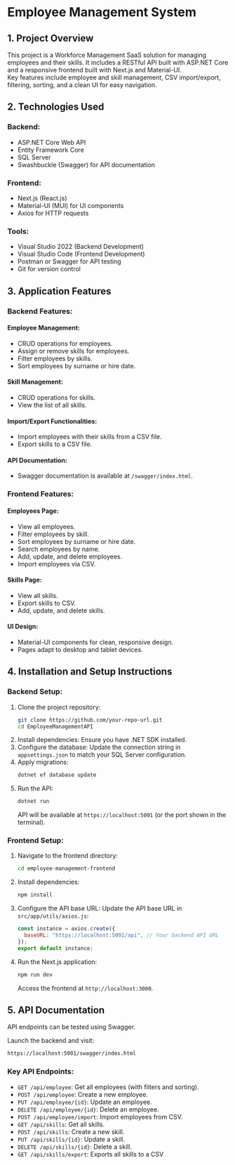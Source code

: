 # Employee Management System

## 1. Project Overview

This project is a Workforce Management SaaS solution for managing employees and their skills. It includes a RESTful API built with ASP.NET Core and a responsive frontend built with Next.js and Material-UI.  
Key features include employee and skill management, CSV import/export, filtering, sorting, and a clean UI for easy navigation.

## 2. Technologies Used
### Backend:
- ASP.NET Core Web API
- Entity Framework Core
- SQL Server
- Swashbuckle (Swagger) for API documentation

### Frontend:
- Next.js (React.js)
- Material-UI (MUI) for UI components
- Axios for HTTP requests

### Tools:
- Visual Studio 2022 (Backend Development)
- Visual Studio Code (Frontend Development)
- Postman or Swagger for API testing
- Git for version control

## 3. Application Features
### Backend Features:
#### Employee Management:
- CRUD operations for employees.
- Assign or remove skills for employees.
- Filter employees by skills.
- Sort employees by surname or hire date.

#### Skill Management:
- CRUD operations for skills.
- View the list of all skills.

#### Import/Export Functionalities:
- Import employees with their skills from a CSV file.
- Export skills to a CSV file.

#### API Documentation:
- Swagger documentation is available at `/swagger/index.html`.

### Frontend Features:
#### Employees Page:
- View all employees.
- Filter employees by skill.
- Sort employees by surname or hire date.
- Search employees by name.
- Add, update, and delete employees.
- Import employees via CSV.

#### Skills Page:
- View all skills.
- Export skills to CSV.
- Add, update, and delete skills.

#### UI Design:
- Material-UI components for clean, responsive design.
- Pages adapt to desktop and tablet devices.

## 4. Installation and Setup Instructions
### Backend Setup:
1. Clone the project repository:
    ```bash
    git clone https://github.com/your-repo-url.git
    cd EmployeeManagementAPI
    ```
2. Install dependencies:
    Ensure you have .NET SDK installed.
3. Configure the database:
    Update the connection string in `appsettings.json` to match your SQL Server configuration.
4. Apply migrations:
    ```bash
    dotnet ef database update
    ```
5. Run the API:
    ```bash
    dotnet run
    ```
    API will be available at `https://localhost:5001` (or the port shown in the terminal).

### Frontend Setup:
1. Navigate to the frontend directory:
    ```bash
    cd employee-management-frontend
    ```
2. Install dependencies:
    ```bash
    npm install
    ```
3. Configure the API base URL:
    Update the API base URL in `src/app/utils/axios.js`:
    ```javascript
    const instance = axios.create({
      baseURL: "https://localhost:5001/api", // Your backend API URL
    });
    export default instance;
    ```
4. Run the Next.js application:
    ```bash
    npm run dev
    ```
    Access the frontend at `http://localhost:3000`.

## 5. API Documentation
API endpoints can be tested using Swagger.

Launch the backend and visit:
```bash
https://localhost:5001/swagger/index.html
```

### Key API Endpoints:
- `GET /api/employee`: Get all employees (with filters and sorting).
- `POST /api/employee`: Create a new employee.
- `PUT /api/employee/{id}`: Update an employee.
- `DELETE /api/employee/{id}`: Delete an employee.
- `POST /api/employee/import`: Import employees from CSV.
- `GET /api/skills`: Get all skills.
- `POST /api/skills`: Create a new skill.
- `PUT /api/skills/{id}`: Update a skill.
- `DELETE /api/skills/{id}`: Delete a skill.
- `GET /api/skills/export`: Exports all skills to a CSV

